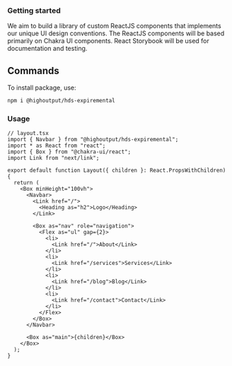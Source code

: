 ### Getting started

We aim to build a library of custom ReactJS components that implements our unique UI design conventions. The ReactJS components will be based primarily on Chakra UI components. React Storybook will be used for documentation and testing.

## Commands

To install package, use:

```bash
npm i @highoutput/hds-expiremental
```

### Usage

```tsx
// layout.tsx
import { Navbar } from "@highoutput/hds-expiremental";
import * as React from "react";
import { Box } from "@chakra-ui/react";
import Link from "next/link";

export default function Layout({ children }: React.PropsWithChildren) {
  return (
    <Box minHeight="100vh">
      <Navbar>
        <Link href="/">
          <Heading as="h2">Logo</Heading>
        </Link>

        <Box as="nav" role="navigation">
          <Flex as="ul" gap={2}>
            <li>
              <Link href="/">About</Link>
            </li>
            <li>
              <Link href="/services">Services</Link>
            </li>
            <li>
              <Link href="/blog">Blog</Link>
            </li>
            <li>
              <Link href="/contact">Contact</Link>
            </li>
          </Flex>
        </Box>
      </Navbar>

      <Box as="main">{children}</Box>
    </Box>
  );
}
```
